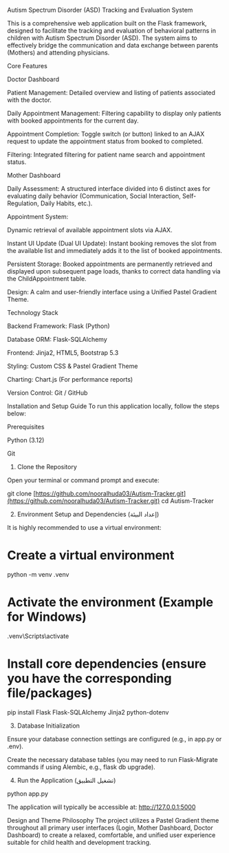 Autism Spectrum Disorder (ASD) Tracking and Evaluation System

This is a comprehensive web application built on the Flask framework, designed to facilitate the tracking and evaluation of behavioral patterns in children with Autism Spectrum Disorder (ASD). The system aims to effectively bridge the communication and data exchange between parents (Mothers) and attending physicians.

 Core Features

 Doctor Dashboard

Patient Management: Detailed overview and listing of patients associated with the doctor.

Daily Appointment Management: Filtering capability to display only patients with booked appointments for the current day.

Appointment Completion: Toggle switch (or button) linked to an AJAX request to update the appointment status from booked to completed.

Filtering: Integrated filtering for patient name search and appointment status.

 Mother Dashboard

Daily Assessment: A structured interface divided into 6 distinct axes for evaluating daily behavior (Communication, Social Interaction, Self-Regulation, Daily Habits, etc.).

Appointment System:

Dynamic retrieval of available appointment slots via AJAX.

Instant UI Update (Dual UI Update): Instant booking removes the slot from the available list and immediately adds it to the list of booked appointments.

Persistent Storage: Booked appointments are permanently retrieved and displayed upon subsequent page loads, thanks to correct data handling via the ChildAppointment table.

Design: A calm and user-friendly interface using a Unified Pastel Gradient Theme.

 Technology Stack 

Backend Framework: Flask (Python)

Database ORM: Flask-SQLAlchemy

Frontend: Jinja2, HTML5, Bootstrap 5.3

Styling: Custom CSS & Pastel Gradient Theme

Charting: Chart.js (For performance reports)

Version Control: Git / GitHub

Installation and Setup Guide 
To run this application locally, follow the steps below:

Prerequisites

Python (3.12)

Git

1. Clone the Repository

Open your terminal or command prompt and execute:

git clone [https://github.com/nooralhuda03/Autism-Tracker.git](https://github.com/nooralhuda03/Autism-Tracker.git)
cd Autism-Tracker


2. Environment Setup and Dependencies (إعداد البيئة)

It is highly recommended to use a virtual environment:

# Create a virtual environment
python -m venv .venv

# Activate the environment (Example for Windows)
.venv\Scripts\activate

# Install core dependencies (ensure you have the corresponding file/packages)
pip install Flask Flask-SQLAlchemy Jinja2 python-dotenv


3. Database Initialization 

Ensure your database connection settings are configured (e.g., in app.py or .env).

Create the necessary database tables (you may need to run Flask-Migrate commands if using Alembic, e.g., flask db upgrade).

4. Run the Application (تشغيل التطبيق)

python app.py


The application will typically be accessible at: http://127.0.0.1:5000

 Design and Theme Philosophy 
The project utilizes a Pastel Gradient theme throughout all primary user interfaces (Login, Mother Dashboard, Doctor Dashboard) to create a relaxed, comfortable, and unified user experience suitable for child health and development tracking.
